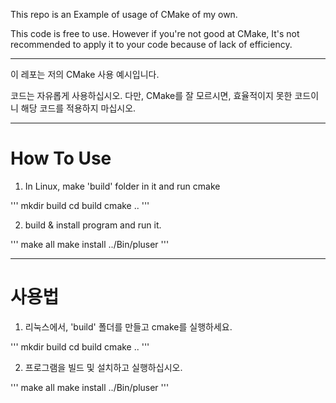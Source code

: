 This repo is an Example of usage of CMake of my own.

This code is free to use.
However if you're not good at CMake, It's not recommended to apply it to your code because of lack of efficiency.

---

이 레포는 저의 CMake 사용 예시입니다.

코드는 자유롭게 사용하십시오.
다만, CMake를 잘 모르시면, 효율적이지 못한 코드이니 해당 코드를 적용하지 마십시오.


---

# How To Use

1. In Linux, make 'build' folder in it and run cmake


'''
mkdir build
cd build
cmake ..
'''

2. build & install program and run it.

'''
make all
make install
../Bin/pluser
'''


---

# 사용법

1. 리눅스에서, 'build' 폴더를 만들고 cmake를 실행하세요.


'''
mkdir build
cd build
cmake ..
'''

2. 프로그램을 빌드 및 설치하고 실행하십시오.

'''
make all
make install
../Bin/pluser
'''

